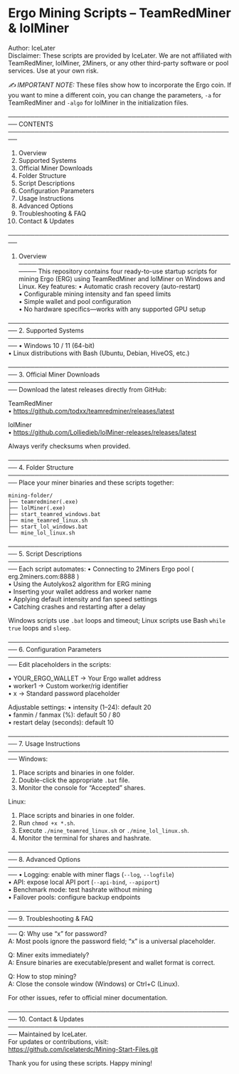 Ergo Mining Scripts – TeamRedMiner & lolMiner
=============================================

Author: IceLater  
Disclaimer: These scripts are provided by IceLater. We are not affiliated with TeamRedMiner, lolMiner, 2Miners, or any other third-party software or pool services. Use at your own risk.

*✍️ IMPORTANT NOTE:* These files show how to incorporate the Ergo coin. If you want to mine a different coin, you can change the parameters, `-a` for TeamRedMiner and `-algo` for lolMiner in the initialization files.

────────────────────────────────────────────────────
CONTENTS
────────────────────────────────────────────────────
1. Overview  
2. Supported Systems  
3. Official Miner Downloads  
4. Folder Structure  
5. Script Descriptions  
6. Configuration Parameters  
7. Usage Instructions  
8. Advanced Options  
9. Troubleshooting & FAQ  
10. Contact & Updates

────────────────────────────────────────────────────
1. Overview
────────────────────────────────────────────────────
This repository contains four ready-to-use startup scripts for mining Ergo (ERG) using TeamRedMiner and lolMiner on Windows and Linux. Key features:
  • Automatic crash recovery (auto-restart)  
  • Configurable mining intensity and fan speed limits  
  • Simple wallet and pool configuration  
  • No hardware specifics—works with any supported GPU setup

────────────────────────────────────────────────────
2. Supported Systems
────────────────────────────────────────────────────
• Windows 10 / 11 (64-bit)  
• Linux distributions with Bash (Ubuntu, Debian, HiveOS, etc.)

────────────────────────────────────────────────────
3. Official Miner Downloads
────────────────────────────────────────────────────
Download the latest releases directly from GitHub:

TeamRedMiner  
  • https://github.com/todxx/teamredminer/releases/latest  

lolMiner  
  • https://github.com/Lolliedieb/lolMiner-releases/releases/latest  

Always verify checksums when provided.

────────────────────────────────────────────────────
4. Folder Structure
────────────────────────────────────────────────────
Place your miner binaries and these scripts together:

    mining-folder/  
    ├── teamredminer(.exe)  
    ├── lolMiner(.exe)  
    ├── start_teamred_windows.bat  
    ├── mine_teamred_linux.sh  
    ├── start_lol_windows.bat  
    └── mine_lol_linux.sh  

────────────────────────────────────────────────────
5. Script Descriptions
────────────────────────────────────────────────────
Each script automates:
  • Connecting to 2Miners Ergo pool ( erg.2miners.com:8888 )  
  • Using the Autolykos2 algorithm for ERG mining  
  • Inserting your wallet address and worker name  
  • Applying default intensity and fan speed settings  
  • Catching crashes and restarting after a delay

Windows scripts use `.bat` loops and timeout; Linux scripts use Bash `while true` loops and `sleep`.

────────────────────────────────────────────────────
6. Configuration Parameters
────────────────────────────────────────────────────
Edit placeholders in the scripts:

• YOUR_ERGO_WALLET → Your Ergo wallet address  
• worker1         → Custom worker/rig identifier  
• x               → Standard password placeholder  

Adjustable settings:
  • intensity (1–24): default 20  
  • fanmin / fanmax (%): default 50 / 80  
  • restart delay (seconds): default 10  

────────────────────────────────────────────────────
7. Usage Instructions
────────────────────────────────────────────────────
Windows:
  1. Place scripts and binaries in one folder.  
  2. Double-click the appropriate `.bat` file.  
  3. Monitor the console for “Accepted” shares.

Linux:
  1. Place scripts and binaries in one folder.  
  2. Run `chmod +x *.sh`.  
  3. Execute `./mine_teamred_linux.sh` or `./mine_lol_linux.sh`.  
  4. Monitor the terminal for shares and hashrate.

────────────────────────────────────────────────────
8. Advanced Options
────────────────────────────────────────────────────
• Logging: enable with miner flags (`--log`, `--logfile`)  
• API: expose local API port (`--api-bind`, `--apiport`)  
• Benchmark mode: test hashrate without mining  
• Failover pools: configure backup endpoints  

────────────────────────────────────────────────────
9. Troubleshooting & FAQ
────────────────────────────────────────────────────
Q: Why use “x” for password?  
A: Most pools ignore the password field; “x” is a universal placeholder.

Q: Miner exits immediately?  
A: Ensure binaries are executable/present and wallet format is correct.

Q: How to stop mining?  
A: Close the console window (Windows) or Ctrl+C (Linux).

For other issues, refer to official miner documentation.

────────────────────────────────────────────────────
10. Contact & Updates
────────────────────────────────────────────────────
Maintained by IceLater.  
For updates or contributions, visit:  
https://github.com/icelaterdc/Mining-Start-Files.git

Thank you for using these scripts. Happy mining!
